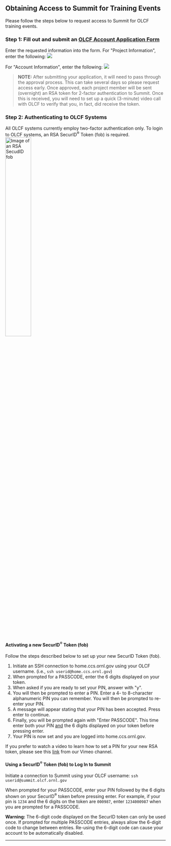 <h2>Obtaining Access to Summit for Training Events</h2>

Please follow the steps below to request access to Summit for OLCF training events.

<h3>Step 1: Fill out and submit an <a href="https://www.olcf.ornl.gov/for-users/documents-forms/olcf-account-application"><b>OLCF Account Application Form</b></a></h3>
Enter the requested information into the form. For "Project Information", enter the following:
<a href="https://www.olcf.ornl.gov/wp-content/uploads/2019/01/Ascent_Account_Application_1.png"><img src="https://www.olcf.ornl.gov/wp-content/uploads/2019/01/Ascent_Account_Application_1.png" /></a>

<!--
For "Project Information", enter the following:
<a href="https://www.olcf.ornl.gov/wp-content/uploads/2019/01/Ascent_Account_Application_2.png"><img src="https://www.olcf.ornl.gov/wp-content/uploads/2019/01/Ascent_Account_Application_2.png" /></a>
-->

For "Account Information", enter the following:
<a href="https://www.olcf.ornl.gov/wp-content/uploads/2019/01/Ascent_Account_Application_3.png"><img src="https://www.olcf.ornl.gov/wp-content/uploads/2019/01/Ascent_Account_Application_3.png" /></a>

><strong>NOTE:</strong> After submitting your application, it will need to pass through the approval process. This can take several days so please request access early. Once approved, each project member will be sent (overnight) an RSA token for 2-factor authentication to Summit. Once this is received, you will need to set up a quick (3-minute) video call with OLCF to verify that you, in fact, did receive the token.

<h3>Step 2: Authenticating to OLCF Systems</h3>
All OLCF systems currently employ two-factor authentication only. To login to OLCF systems, an RSA SecurID<sup>®</sup> Token (fob) is required.

<img class="kb-img-right" src="https://www.olcf.ornl.gov/wp-content/uploads/2012/03/rsa_securid_fob.gif" alt="Image of an RSA SecudID fob" width="40%" />

<h4>Activating a new SecurID<sup>®</sup> Token (fob)</h4>
Follow the steps described below to set up your new SecurID Token (fob).
&nbsp;

<ol>
 	<li>Initiate an SSH connection to home.ccs.ornl.gov using your OLCF username.
(i.e., <code>ssh userid@home.ccs.ornl.gov</code>)</li>
 	<li>When prompted for a PASSCODE, enter the 6 digits displayed on your token.</li>
 	<li>When asked if you are ready to set your PIN, answer with "y".</li>
 	<li>You will then be prompted to enter a PIN. Enter a 4- to 8-character alphanumeric PIN you can remember. You will then be prompted to re-enter your PIN.</li>
 	<li>A message will appear stating that your PIN has been accepted. Press enter to continue.</li>
 	<li>Finally, you will be prompted again with "Enter PASSCODE". This time enter both your PIN <u>and</u> the 6 digits displayed on your token before pressing enter.</li>
 	<li>Your PIN is now set and you are logged into home.ccs.ornl.gov.</li>
</ol>

If you prefer to watch a video to learn how to set a PIN for your new RSA token, please see this <a href="https://vimeo.com/229862977">link</a> from our Vimeo channel.

<h4>Using a SecurID<sup>®</sup> Token (fob) to Log In to Summit</h4>

Initiate a connection to Summit using your OLCF username: <code>ssh userid<i></i>@summit.olcf.ornl.gov</code>

When prompted for your PASSCODE, enter your PIN followed by the 6 digits shown on your SecurID<sup>®</sup> token before pressing enter. For example, if your pin is <code>1234</code> and the 6 digits on the token are <code>000987</code>, enter <code>1234000987</code> when you are prompted for a PASSCODE.
<div class="kb-warning"><strong>Warning:</strong> The 6-digit code displayed on the SecurID token can only be used once. If prompted for multiple PASSCODE entries, always allow the 6-digit code to change between entries. Re-using the 6-digit code can cause your account to be automatically disabled.</div>



<hr>
